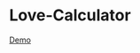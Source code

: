# Love-Calculator
<a href="[https://josephstakeland.github.io/Portfolio/](https://love-calculator-with-javascript.netlify.app/)https://love-calculator-with-javascript.netlify.app/" target="_blank">Demo</a>
